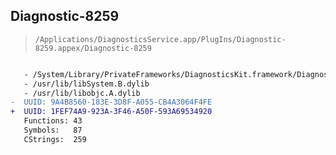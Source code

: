 ## Diagnostic-8259

> `/Applications/DiagnosticsService.app/PlugIns/Diagnostic-8259.appex/Diagnostic-8259`

```diff

   - /System/Library/PrivateFrameworks/DiagnosticsKit.framework/DiagnosticsKit
   - /usr/lib/libSystem.B.dylib
   - /usr/lib/libobjc.A.dylib
-  UUID: 9A4B8560-183E-3D8F-A055-CB4A3064F4FE
+  UUID: 1FEF74A9-923A-3F46-A50F-593A69534920
   Functions: 43
   Symbols:   87
   CStrings:  259

```
